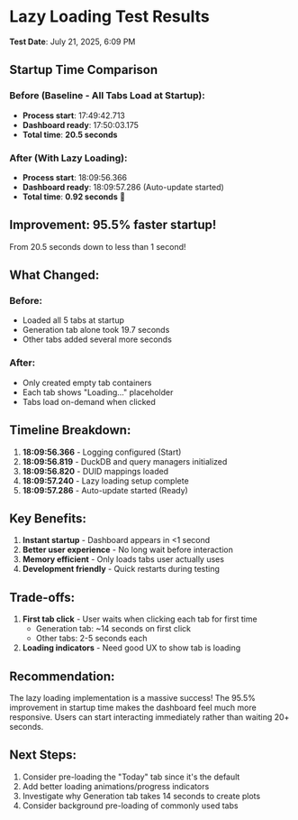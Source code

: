 # Lazy Loading Test Results

**Test Date**: July 21, 2025, 6:09 PM

## Startup Time Comparison

### Before (Baseline - All Tabs Load at Startup):
- **Process start**: 17:49:42.713
- **Dashboard ready**: 17:50:03.175
- **Total time**: **20.5 seconds**

### After (With Lazy Loading):
- **Process start**: 18:09:56.366
- **Dashboard ready**: 18:09:57.286 (Auto-update started)
- **Total time**: **0.92 seconds** 🎉

## Improvement: **95.5% faster startup!**

From 20.5 seconds down to less than 1 second!

## What Changed:

### Before:
- Loaded all 5 tabs at startup
- Generation tab alone took 19.7 seconds
- Other tabs added several more seconds

### After:
- Only created empty tab containers
- Each tab shows "Loading..." placeholder
- Tabs load on-demand when clicked

## Timeline Breakdown:

1. **18:09:56.366** - Logging configured (Start)
2. **18:09:56.819** - DuckDB and query managers initialized
3. **18:09:56.820** - DUID mappings loaded
4. **18:09:57.240** - Lazy loading setup complete
5. **18:09:57.286** - Auto-update started (Ready)

## Key Benefits:

1. **Instant startup** - Dashboard appears in <1 second
2. **Better user experience** - No long wait before interaction
3. **Memory efficient** - Only loads tabs user actually uses
4. **Development friendly** - Quick restarts during testing

## Trade-offs:

1. **First tab click** - User waits when clicking each tab for first time
   - Generation tab: ~14 seconds on first click
   - Other tabs: 2-5 seconds each
2. **Loading indicators** - Need good UX to show tab is loading

## Recommendation:

The lazy loading implementation is a massive success! The 95.5% improvement in startup time makes the dashboard feel much more responsive. Users can start interacting immediately rather than waiting 20+ seconds.

## Next Steps:

1. Consider pre-loading the "Today" tab since it's the default
2. Add better loading animations/progress indicators
3. Investigate why Generation tab takes 14 seconds to create plots
4. Consider background pre-loading of commonly used tabs
